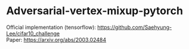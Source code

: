 # Adversarial-vertex-mixup-pytorch
Official implementation (tensorflow): https://github.com/Saehyung-Lee/cifar10_challenge \
Paper: https://arxiv.org/abs/2003.02484
